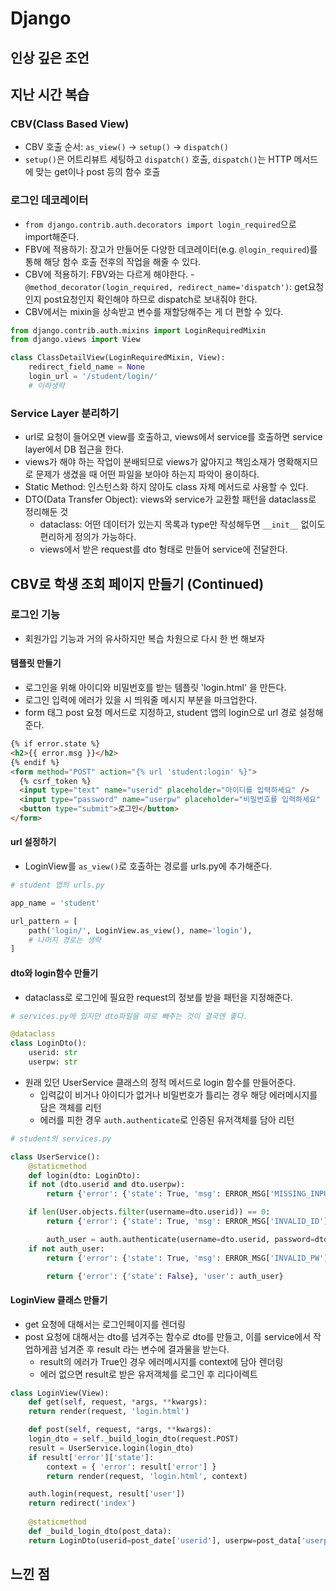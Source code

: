 # Django 

## 인상 깊은 조언

## 지난 시간 복습

### CBV(Class Based View)
- CBV 호출 순서: `as_view()` -> `setup()` -> `dispatch()`
- `setup()`은 어트리뷰트 세팅하고 `dispatch()` 호출, `dispatch()`는 HTTP 메서드에 맞는 get이나 post 등의 함수 호출

### 로그인 데코레이터
- `from django.contrib.auth.decorators import login_required`으로 import해준다.
- FBV에 적용하기: 장고가 만들어둔 다양한 데코레이터(e.g. `@login_required`)를 통해 해당 함수 호출 전후의 작업을 해줄 수 있다.
- CBV에 적용하기: FBV와는 다르게 해야한다.
  -`@method_decorator(login_required, redirect_name='dispatch')`: get요청인지 post요청인지 확인해야 하므로 dispatch로 보내줘야 한다.
- CBV에서는 mixin을 상속받고 변수를 재할당해주는 게 더 편할 수 있다.
```python
from django.contrib.auth.mixins import LoginRequiredMixin
from django.views import View

class ClassDetailView(LoginRequiredMixin, View):
    redirect_field_name = None
    login_url = '/student/login/'
    # 이하생략
```

### Service Layer 분리하기
- url로 요청이 들어오면 view를 호출하고, views에서 service를 호출하면 service layer에서 DB 접근을 한다.
- views가 해야 하는 작업이 분배되므로 views가 얇아지고 책임소재가 명확해지므로 문제가 생겼을 때 어떤 파일을 보아야 하는지 파악이 용이하다.
- Static Method: 인스턴스화 하지 않아도 class 자체 메서드로 사용할 수 있다.
- DTO(Data Transfer Object): views와 service가 교환할 패턴을 dataclass로 정리해둔 것
  - dataclass: 어떤 데이터가 있는지 목록과 type만 작성해두면 `__init__` 없이도 편리하게 정의가 가능하다.
  - views에서 받은 request를 dto 형태로 만들어 service에 전달한다.

## CBV로 학생 조회 페이지 만들기 (Continued)
### 로그인 기능
- 회원가입 기능과 거의 유사하지만 복습 차원으로 다시 한 번 해보자

#### 템플릿 만들기
- 로그인을 위해 아이디와 비밀번호를 받는 템플릿 'login.html' 을 만든다. 
- 로그인 입력에 에러가 있을 시 띄워줄 메시지 부분을 마크업한다.
- form 태그 post 요청 메서드로 지정하고, student 앱의 login으로 url 경로 설정해준다.
```html
{% if error.state %}
<h2>{{ error.msg }}</h2>
{% endif %}
<form method="POST" action="{% url 'student:login' %}">
  {% csrf_token %}
  <input type="text" name="userid" placeholder="아이디를 입력하세요" />
  <input type="password" name="userpw" placeholder="비밀번호를 입력하세요" />
  <button type="submit">로그인</button>
</form>
```
#### url 설정하기
- LoginView를 `as_view()`로 호출하는 경로를 urls.py에 추가해준다.
```python
# student 앱의 urls.py

app_name = 'student'

url_pattern = [
    path('login/', LoginView.as_view(), name='login'),
    # 나머지 경로는 생략
]
```

#### dto와 login함수 만들기
- dataclass로 로그인에 필요한 request의 정보를 받을 패턴을 지정해준다.
```python
# services.py에 있지만 dto파일을 따로 빼주는 것이 결국엔 좋다.

@dataclass
class LoginDto():
    userid: str
    userpw: str
```
- 원래 있던 UserService 클래스의 정적 메서드로 login 함수를 만들어준다.
  - 입력값이 비거나 아이디가 없거나 비밀번호가 틀리는 경우 해당 에러메시지를 담은 객체를 리턴
  - 에러를 피한 경우 `auth.authenticate`로 인증된 유저객체를 담아 리턴
```python
# student의 services.py

class UserService():
    @staticmethod
    def login(dto: LoginDto):
	if not (dto.userid and dto.userpw):
	    return {'error': {'state': True, 'msg': ERROR_MSG['MISSING_INPUT']}}

	if len(User.objects.filter(username=dto.userid)) == 0:
	    return {'error': {'state': True, 'msg': ERROR_MSG['INVALID_ID']}}

        auth_user = auth.authenticate(username=dto.userid, password=dto.userpw).first()
	if not auth_user:
	    return {'error': {'state': True, 'msg': ERROR_MSG['INVALID_PW']}}

        return {'error': {'state': False}, 'user': auth_user}
```

#### LoginView 클래스 만들기
- get 요청에 대해서는 로그인페이지를 렌더링
- post 요청에 대해서는 dto를 넘겨주는 함수로 dto를 만들고, 이를 service에서 작업하게끔 넘겨준 후 result 라는 변수에 결과물을 받는다.
  - result의 에러가 True인 경우 에러메시지를 context에 담아 렌더링
  - 에러 없으면 result로 받은 유저객체를 로그인 후 리다이렉트
```python
class LoginView(View):
    def get(self, request, *args, **kwargs):
	return render(request, 'login.html')

    def post(self, request, *args, **kwargs):
	login_dto = self._build_login_dto(request.POST)
	result = UserService.login(login_dto)
	if result['error']['state']:
	    context = { 'error': result['error'] }
	    return render(request, 'login.html', context)

	auth.login(request, result['user'])
	return redirect('index')
	
    @staticmethod
    def _build_login_dto(post_data):
	return LoginDto(userid=post_date['userid'], userpw=post_data['userpw'])
```



## 느낀 점
